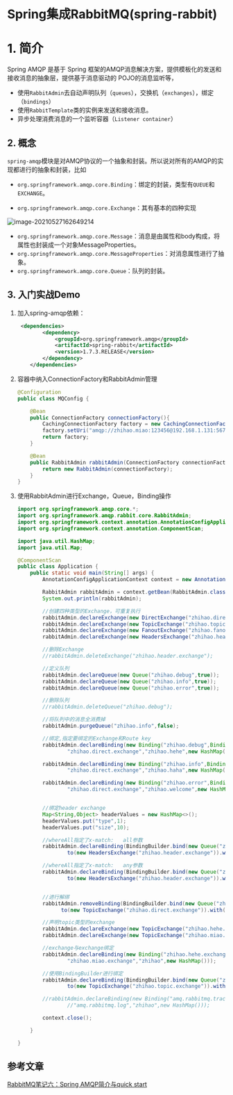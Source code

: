 # Spring集成RabbitMQ(spring-rabbit)

# 1. 简介

Spring AMQP 是基于 Spring 框架的AMQP消息解决方案，提供模板化的发送和接收消息的抽象层，提供基于消息驱动的 POJO的消息监听等，

- 使用`RabbitAdmin`去自动声明队列（`queues`），交换机（`exchanges`），绑定（`bindings`）
- 使用`RabbitTemplate`类的实例来发送和接收消息。
- 异步处理消费消息的一个监听容器（`Listener container`）

## 2. 概念

`spring-amqp`模块是对AMQP协议的一个抽象和封装。所以说对所有的AMQP的实现都进行的抽象和封装，比如

- `org.springframework.amqp.core.Binding`：绑定的封装，类型有`QUEUE`和`EXCHANGE`。

-  `org.springframework.amqp.core.Exchange`：其有基本的四种实现

  ![image-20210527162649214](https://gitee.com/zszdevelop/blogimage/raw/master/image-20210527162649214.png)

- `org.springframework.amqp.core.Message`：消息是由属性和body构成，将属性也封装成一个对象MessageProperties。
-  `org.springframework.amqp.core.MessageProperties`：对消息属性进行了抽象。
-  `org.springframework.amqp.core.Queue`：队列的封装。

## 3. 入门实战Demo

1. 加入spring-amqp依赖：

   ```xml
    <dependencies>
           <dependency>
               <groupId>org.springframework.amqp</groupId>
               <artifactId>spring-rabbit</artifactId>
               <version>1.7.3.RELEASE</version>
           </dependency>
       </dependencies>
   ```

2. 容器中纳入ConnectionFactory和RabbitAdmin管理

   ```java
   @Configuration
   public class MQConfig {
   
       @Bean
       public ConnectionFactory connectionFactory(){
           CachingConnectionFactory factory = new CachingConnectionFactory();
           factory.setUri("amqp://zhihao.miao:123456@192.168.1.131:5672");
           return factory;
       }
   
       @Bean
       public RabbitAdmin rabbitAdmin(ConnectionFactory connectionFactory){
           return new RabbitAdmin(connectionFactory);
       }
   }
   ```

3. 使用RabbitAdmin进行Exchange，Queue，Binding操作

   ```java
   import org.springframework.amqp.core.*;
   import org.springframework.amqp.rabbit.core.RabbitAdmin;
   import org.springframework.context.annotation.AnnotationConfigApplicationContext;
   import org.springframework.context.annotation.ComponentScan;
   
   import java.util.HashMap;
   import java.util.Map;
   
   @ComponentScan
   public class Application {
       public static void main(String[] args) {
           AnnotationConfigApplicationContext context = new AnnotationConfigApplicationContext(Application.class);
   
           RabbitAdmin rabbitAdmin = context.getBean(RabbitAdmin.class);
           System.out.println(rabbitAdmin);
   
           //创建四种类型的Exchange，可重复执行
           rabbitAdmin.declareExchange(new DirectExchange("zhihao.direct.exchange",true,false));
           rabbitAdmin.declareExchange(new TopicExchange("zhihao.topic.exchange",true,false));
           rabbitAdmin.declareExchange(new FanoutExchange("zhihao.fanout.exchange",true,false));
           rabbitAdmin.declareExchange(new HeadersExchange("zhihao.header.exchange",true,false));
   
           //删除Exchange
           //rabbitAdmin.deleteExchange("zhihao.header.exchange");
   
           //定义队列
           rabbitAdmin.declareQueue(new Queue("zhihao.debug",true));
           rabbitAdmin.declareQueue(new Queue("zhihao.info",true));
           rabbitAdmin.declareQueue(new Queue("zhihao.error",true));
   
           //删除队列
           //rabbitAdmin.deleteQueue("zhihao.debug");
   
           //将队列中的消息全消费掉
           rabbitAdmin.purgeQueue("zhihao.info",false);
   
           //绑定,指定要绑定的Exchange和Route key
           rabbitAdmin.declareBinding(new Binding("zhihao.debug",Binding.DestinationType.QUEUE,
                   "zhihao.direct.exchange","zhihao.hehe",new HashMap()));
   
           rabbitAdmin.declareBinding(new Binding("zhihao.info",Binding.DestinationType.QUEUE,
                   "zhihao.direct.exchange","zhihao.haha",new HashMap()));
   
           rabbitAdmin.declareBinding(new Binding("zhihao.error",Binding.DestinationType.QUEUE,
                   "zhihao.direct.exchange","zhihao.welcome",new HashMap()));
   
   
           //绑定header exchange
           Map<String,Object> headerValues = new HashMap<>();
           headerValues.put("type",1);
           headerValues.put("size",10);
   
           //whereAll指定了x-match:   all参数
           rabbitAdmin.declareBinding(BindingBuilder.bind(new Queue("zhihao.debug")).
                   to(new HeadersExchange("zhihao.header.exchange")).whereAll(headerValues).match());
   
           //whereAll指定了x-match:   any参数
           rabbitAdmin.declareBinding(BindingBuilder.bind(new Queue("zhihao.info")).
                   to(new HeadersExchange("zhihao.header.exchange")).whereAny(headerValues).match());
   
   
           //进行解绑
           rabbitAdmin.removeBinding(BindingBuilder.bind(new Queue("zhihao.info")).
                 to(new TopicExchange("zhihao.direct.exchange")).with("zhihao.info"));
   
           //声明topic类型的exchange
           rabbitAdmin.declareExchange(new TopicExchange("zhihao.hehe.exchange",true,false));
           rabbitAdmin.declareExchange(new TopicExchange("zhihao.miao.exchange",true,false));
   
           //exchange与exchange绑定
           rabbitAdmin.declareBinding(new Binding("zhihao.hehe.exchange",Binding.DestinationType.EXCHANGE,
                   "zhihao.miao.exchange","zhihao",new HashMap()));
   
           //使用BindingBuilder进行绑定
           rabbitAdmin.declareBinding(BindingBuilder.bind(new Queue("zhihao.debug")).
                   to(new TopicExchange("zhihao.topic.exchange")).with("zhihao.miao"));
   
           //rabbitAdmin.declareBinding(new Binding("amq.rabbitmq.trace",Binding.DestinationType.EXCHANGE,
                   //"amq.rabbitmq.log","zhihao",new HashMap()));
   
           context.close();
   
       }
   
   }
   
   ```



## 参考文章

[RabbitMQ笔记六：Spring AMQP简介与quick start](https://www.jianshu.com/p/e8de480e3598)

